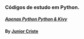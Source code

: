 ### Códigos de estudo em Python.

<h5> <a href="https://github.com/JuniorCriste/Estudos-de-Python/tree/master/Interface%20Kivy"> Apenas Python </a>
 <a href="https://github.com/JuniorCriste/Estudos-de-Python/tree/master/Python"> Python & Kivy </a>
</h5>

<h4> By <a href="https://github.com/JuniorCriste"> Junior Criste </a>
</h4>

